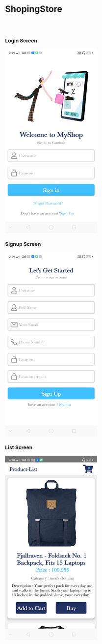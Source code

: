 # ShopingStore

<br><br>
<h3> Login Screen</h3>
<img src="Images/1.png" width="300" height="600">
<br>
<h3> Signup Screen</h3>
<img src="Images/2.png" width="300" height="600">
<br>
<h3> List Screen</h3>
<img src="Images/3.png" width="300" height="600">
